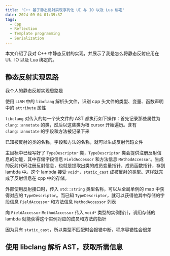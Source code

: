 ```yaml
---
title: 'C++ 基于静态反射实现序列化 UI 与 IO 以及 Lua 绑定'
date: 2024-09-04 01:39:37
tags:
  - Cpp
  - Reflection
  - Template programming
  - Serialization
---
```


本文介绍了我对 C++ 中静态反射的实现，并展示了我是怎么将静态反射应用在 UI、IO 以及 Lua 绑定的。

## 静态反射实现思路

我个人的静态反射实现思路是

使用 `LLVM` 中的 `libclang` 解析头文件，识别 cpp 头文件的类型、变量、函数声明中的 `attribute` 属性

`libclang` 对传入的每一个头文件的 AST 都执行如下操作：首先记录那些属性为 `clang::annotate` 的类，然后以这些类为根 cursor 开始遍历。含有 `clang::annotate` 的字段和方法被记录下来

已知被反射的类的名称，字段和方法的名称，就可以生成反射代码文件

主目标中已经写好了 `TypeDescriptor` 类，`TypeDescriptor` 类会提供注册反射信息的功能，其中存储字段信息 `FieldAccessor` 和方法信息 `MethodAccessor`。生成的反射代码注册反射信息，也就是提取出类的成员变量指针，成员函数指针，存到 lambda 中。这个 lambda 接受 `void*`，`static_cast` 成被反射的类型。这样就完成了反射信息在 cpp 中的存储。

外部使用反射接口时，传入 `std::string` 类型名称，可以从全局单例的 map 中获得对应的 `TypeDescriptor`。而已知 `TypeDescriptor`，就可以获得他其中存储的字段信息 `FieldAccessor` 和方法信息 `MethodAccessor` 列表

向 `FieldAccessor` `MethodAccessor` 传入 `void*` 类型的实例指针，调用存储的 lambda 就能获得这个实例对应的成员和方法的指针

因为只有 `static_cast`，所以类型不匹配时会报错中断，程序容错性会很差

## 使用 libclang 解析 AST，获取所需信息

<script src="https://utteranc.es/client.js"
        repo="CheapMeow/cheapmeow.github.io"
        issue-term="pathname"
        theme="github-light"
        crossorigin="anonymous"
        async>
</script>